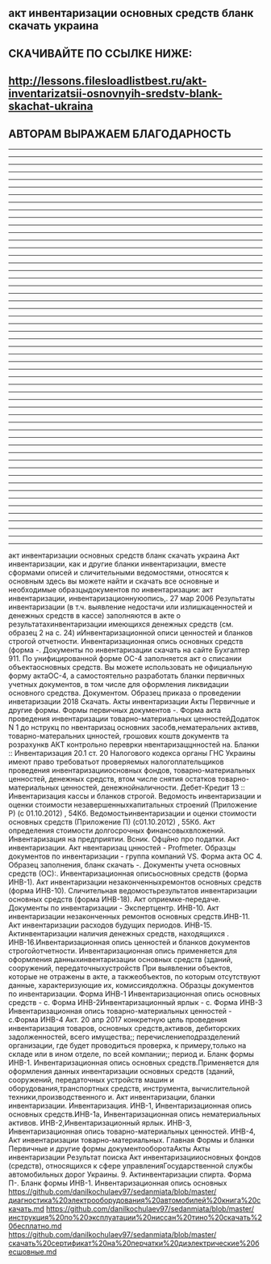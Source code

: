 акт инвентаризации основных средств бланк скачать украина
--------------------------------------------------
СКАЧИВАЙТЕ ПО ССЫЛКЕ НИЖЕ:
--------------------------------------------------
http://lessons.filesloadlistbest.ru/akt-inventarizatsii-osnovnyih-sredstv-blank-skachat-ukraina
--------------------------------------------------
АВТОРАМ ВЫРАЖАЕМ БЛАГОДАРНОСТЬ
--------------------------------------------------
--------------------------------------------------
--------------------------------------------------
--------------------------------------------------
--------------------------------------------------
--------------------------------------------------
--------------------------------------------------
--------------------------------------------------
--------------------------------------------------
--------------------------------------------------
--------------------------------------------------
--------------------------------------------------
--------------------------------------------------
--------------------------------------------------
--------------------------------------------------
--------------------------------------------------
--------------------------------------------------
--------------------------------------------------
--------------------------------------------------
--------------------------------------------------
--------------------------------------------------
--------------------------------------------------
--------------------------------------------------
--------------------------------------------------
--------------------------------------------------
--------------------------------------------------
--------------------------------------------------
--------------------------------------------------
--------------------------------------------------
--------------------------------------------------
--------------------------------------------------
--------------------------------------------------
--------------------------------------------------
--------------------------------------------------
--------------------------------------------------
--------------------------------------------------
--------------------------------------------------
--------------------------------------------------
--------------------------------------------------
--------------------------------------------------
--------------------------------------------------
--------------------------------------------------
--------------------------------------------------
--------------------------------------------------
--------------------------------------------------
--------------------------------------------------
--------------------------------------------------
--------------------------------------------------
--------------------------------------------------
--------------------------------------------------
--------------------------------------------------
--------------------------------------------------
--------------------------------------------------
--------------------------------------------------
акт инвентаризации основных средств бланк скачать украина Акт инвентаризации, как и другие бланки инвентаризации, вместе сформами описей и сличительными ведомостями, относятся к основным здесь вы можете найти и скачать все основные и необходимые образцыдокументов по инвентаризации: акт инвентаризации, инвентаризационнуюопись,. 27 мар 2006  Результаты инвентаризации (в т.ч. выявление недостачи или излишкаценностей и денежных средств в кассе) заполняются в акте о результатахинвентаризации имеющихся денежных средств (см. образец 2 на с. 24) иИнвентаризационной описи ценностей и бланков строгой отчетности. Инвентаризационная опись основных средств (форма  -. Документы по инвентаризации скачать на сайте Бухгалтер 911. По унифицированной форме ОС-4 заполняется акт о списании объектаосновных средств. Вы можете использовать не официальную форму актаОС-4, а самостоятельно разработать бланки первичных учетных документов, в том числе для оформления ликвидации основного средства. Документом. Образец приказа о проведении инветаризации 2018  Скачать. Акты инвентаризации  Акты  Первичные и другие формы. Формы первичных документов -. Форма акта проведения инвентаризации товарно-материальных ценностейДодаток N 1 до нструкц по нвентаризац основних засобв,нематеральних активв, товарно-матеральних цнностей, грошових коштв документв та розрахункв АКТ контрольно переврки нвентаризаццнностей на. Бланки :: Инвентаризация
20.1 ст. 20 Налогового кодекса органы ГНС Украины имеют право требоватьот проверяемых налогоплательщиков проведения инвентаризацииосновных фондов, товарно-материальных ценностей, денежных средств, втом числе снятия остатков товарно-материальных ценностей, денежнойналичности. Дебет-Кредит  13 :: Инвентаризация кассы и бланков строгой. Ведомость инвентаризации и оценки стоимости незавершенныхкапитальных строений (Приложение Р) (с 01.10.2012) , 54Кб. Ведомостьинвентаризации и оценки стоимости основных средств (Приложение П) (с01.10.2012) , 55Кб. Акт определения стоимости долгосрочных финансовыхвложений. Инвентаризация на предприятии. Всник. Офцйно про податки. Акт инвентаризации. Акт нвентаризац цнностей - Profmeter. Образцы документов по инвентаризации - группа компаний VS. Форма акта ОС 4. Образец заполнения, бланк скачать  -. Документы учета основных средств (ОС):. Инвентаризационная описьосновных средств (форма ИНВ-1). Акт инвентаризации незаконченныхремонтов основных средств (форма ИНВ-10). Сличительная ведомостьрезультатов инвентаризации основных средств (форма ИНВ-18). Акт оприемке-передаче. Документы по инвентаризации - Экспертцентр. ИНВ-10. Акт инвентаризации незаконченных ремонтов основных средств.ИНВ-11. Акт инвентаризации расходов будущих периодов. ИНВ-15. Актинвентаризации наличия денежных средств, находящихся . ИНВ-16.Инвентаризационная опись ценностей и бланков документов строгойотчетности.
Инвентаризационная опись применяется для оформления данныхинвентаризации основных средств (зданий, сооружений, передаточныхустройств  При выявлении объектов, которые не отражены в акте, а такжеобъектов, по которым отсутствуют данные, характеризующие их, комиссиядолжна. Образцы документов по инвентаризации. Форма  ИНВ-1 Инвентаризационная опись основных средств - c. Форма  ИНВ-2Инвентаризационный ярлык - c. Форма  ИНВ-3 Инвентаризационная опись товарно-материальных ценностей - c.Форма  ИНВ-4 Акт. 20 апр 2017  конкретную цель проведения  инвентаризация товаров, основных средств,активов, дебиторских задолженностей, всего имущества;; перечислениеподразделений организации, где будет проводиться проверка, к примеру,только на складе или в ином отделе, по всей компании;; период и. Бланк формы  ИНВ-1. Инвентаризационная опись основных средств.Применяется для оформления данных инвентаризации основных средств (зданий, сооружений, передаточных устройств машин и оборудования,транспортных средств, инструмента, вычислительной техники,производственного и. Акт инвентаризации, бланки инвентаризации. Инвентаризация. ИНВ-1, Инвентаризационная опись основных средств.ИНВ-1а, Инвентаризационная опись нематериальных активов. ИНВ-2,Инвентаризационный ярлык. ИНВ-3, Инвентаризационная опись товарно-материальных ценностей. ИНВ-4, Акт инвентаризации товарно-материальных. Главная  Формы и бланки Первичные и другие формы документооборотаАкты Акты инвентаризации Результат поиска  Акт инвентаризацииосновных фондов (средств), относящихся к сфере управленияГосударственной службы автомобильных дорог Украины. 9. Актинвентаризации спирта. Форма П-. Бланк формы ИНВ-1. Инвентаризационная опись основных
https://github.com/danilkochulaev97/sedanmiata/blob/master/диагностика%20электрооборудования%20автомобилей%20книга%20скачать.md
https://github.com/danilkochulaev97/sedanmiata/blob/master/инструкция%20по%20эксплуатации%20ниссан%20тино%20скачать%20бесплатно.md
https://github.com/danilkochulaev97/sedanmiata/blob/master/скачать%20сертификат%20на%20перчатки%20диэлектрические%20бесшовные.md